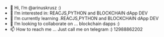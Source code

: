 - 👋 Hi, I’m @arinuskrusz :)
- 👀 I’m interested in: REACJS,PYTHON and BLOCKCHAIN dApp DEV
- 🌱 I’m currently learning .REACJS,PYTHON and BLOCKCHAIN dApp DEV
- 💞️ I’m looking to collaborate on ... blockchain dapps :)
- 📫 How to reach me ... Just call me on telegram :) 12988862202

<!---
arinuskrusz/arinuskrusz is a ✨ special ✨ repository because its `README.md` (this file) appears on your GitHub profile.
You can click the Preview link to take a look at your changes.
--->
